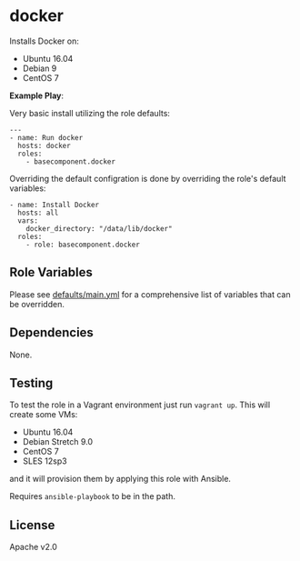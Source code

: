 docker
========

Installs Docker on:

* Ubuntu 16.04
* Debian 9
* CentOS 7

**Example Play**:

Very basic install utilizing the role defaults:

```
---
- name: Run docker
  hosts: docker
  roles:
    - basecomponent.docker
```

Overriding the default configration is done by overriding the role's default variables:

```
- name: Install Docker
  hosts: all
  vars:
    docker_directory: "/data/lib/docker"
  roles:
    - role: basecomponent.docker
```


Role Variables
--------------

Please see [defaults/main.yml](https://github.com/basecomponent/docker/blob/master/defaults/main.yml) for a comprehensive list of variables that can be overridden.

Dependencies
------------

None.

Testing
-------

To test the role in a Vagrant environment just run `vagrant up`.  This will
create some VMs:

* Ubuntu 16.04
* Debian Stretch 9.0
* CentOS 7
* SLES   12sp3

and it will provision them by applying this role with Ansible.

Requires `ansible-playbook` to be in the path.

License
-------

Apache v2.0
